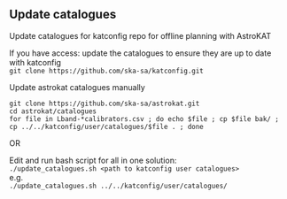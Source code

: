 ## Update catalogues
Update catalogues for katconfig repo for offline planning with AstroKAT

If you have access: update the catalogues to ensure they are up to date with katconfig    
`git clone https://github.com/ska-sa/katconfig.git`

Update astrokat catalogues manually
```
git clone https://github.com/ska-sa/astrokat.git
cd astrokat/catalogues
for file in Lband-*calibrators.csv ; do echo $file ; cp $file bak/ ; cp ../../katconfig/user/catalogues/$file . ; done
```

OR

Edit and run bash script for all in one solution:    
`./update_catalogues.sh <path to katconfig user catalogues>`    
e.g.    
`./update_catalogues.sh ../../katconfig/user/catalogues/`



